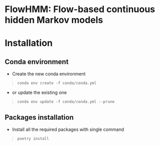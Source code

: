# FlowHMM: Flow-based continuous hidden Markov models

# Installation
## Conda environment
* Create the new conda environment
> `conda env create -f conda/conda.yml`
* or update the existing one
> `conda env update -f conda/conda.yml --prune`

## Packages installation
* Install all the required packages with single command
> `poetry install`
